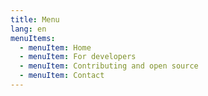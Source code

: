 ```yaml
---
title: Menu
lang: en
menuItems:
  - menuItem: Home
  - menuItem: For developers
  - menuItem: Contributing and open source
  - menuItem: Contact
---
```

